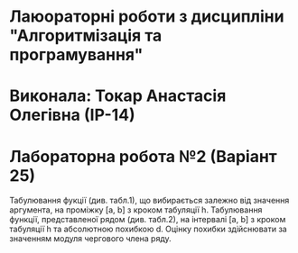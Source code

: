 # Лаюораторні роботи з дисципліни "Алгоритмізація та програмування"

# Виконала: Токар Анастасія Олегівна (ІР-14)
# Лабораторна робота №2 (Варіант 25)

Табулювання фукції (див. табл.1), що вибирається залежно від значення аргумента, на проміжку [a, b] з кроком табуляції h. Табулювання  функції, представленої рядом (див. табл.2), на інтервалі  [a,  b] з кроком табуляції h та абсолютною  похибкою d.  Оцінку похибки здійснювати за значенням модуля чергового члена ряду.
